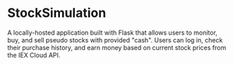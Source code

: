 # StockSimulation

A locally-hosted application built with Flask that allows users to monitor, buy, and sell pseudo stocks with provided "cash". Users can log in, check their purchase history, and earn money based on current stock prices from the IEX Cloud API.
